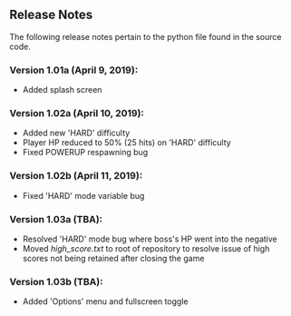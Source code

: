 ## Release Notes
The following release notes pertain to the python file found in the source code.

### Version 1.01a (April 9, 2019):
- Added splash screen

### Version 1.02a (April 10, 2019):
- Added new 'HARD' difficulty
- Player HP reduced to 50% (25 hits) on 'HARD' difficulty
- Fixed POWERUP respawning bug

### Version 1.02b (April 11, 2019):
- Fixed 'HARD' mode variable bug

### Version 1.03a (TBA):
- Resolved 'HARD' mode bug where boss's HP went into the negative
- Moved _high_score.txt_ to root of repository to resolve issue of high scores not being retained after closing the game

### Version 1.03b (TBA):
- Added 'Options' menu and fullscreen toggle
